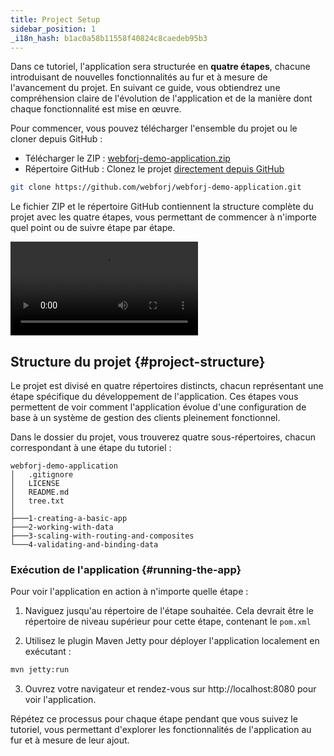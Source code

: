 ```yaml
---
title: Project Setup
sidebar_position: 1
_i18n_hash: b1ac0a58b11558f40824c8caedeb95b3
---
```

Dans ce tutoriel, l'application sera structurée en **quatre étapes**, chacune introduisant de nouvelles fonctionnalités au fur et à mesure de l'avancement du projet. En suivant ce guide, vous obtiendrez une compréhension claire de l'évolution de l'application et de la manière dont chaque fonctionnalité est mise en œuvre.

Pour commencer, vous pouvez télécharger l'ensemble du projet ou le cloner depuis GitHub :
<!-- vale off -->
- Télécharger le ZIP : [webforj-demo-application.zip](https://github.com/webforj/webforj-demo-application/archive/refs/heads/main.zip)
- Répertoire GitHub : Clonez le projet [directement depuis GitHub](https://github.com/webforj/webforj-demo-application)
<!-- vale on -->
```bash
git clone https://github.com/webforj/webforj-demo-application.git
```

Le fichier ZIP et le répertoire GitHub contiennent la structure complète du projet avec les quatre étapes, vous permettant de commencer à n'importe quel point ou de suivre étape par étape.

<div class="videos-container">
  <video controls>
    <source src="https://cdn.webforj.com/webforj-documentation/video/tutorials/project-setup.mp4" type="video/mp4"/>
  </video>
</div>

## Structure du projet {#project-structure}

Le projet est divisé en quatre répertoires distincts, chacun représentant une étape spécifique du développement de l'application. Ces étapes vous permettent de voir comment l'application évolue d'une configuration de base à un système de gestion des clients pleinement fonctionnel.

Dans le dossier du projet, vous trouverez quatre sous-répertoires, chacun correspondant à une étape du tutoriel :

```
webforj-demo-application
│   .gitignore
│   LICENSE
│   README.md
│   tree.txt
│
├───1-creating-a-basic-app  
├───2-working-with-data
├───3-scaling-with-routing-and-composites
└───4-validating-and-binding-data
```

### Exécution de l'application {#running-the-app}

Pour voir l'application en action à n'importe quelle étape :

1) Naviguez jusqu'au répertoire de l'étape souhaitée. Cela devrait être le répertoire de niveau supérieur pour cette étape, contenant le `pom.xml`

2) Utilisez le plugin Maven Jetty pour déployer l'application localement en exécutant :

```bash
mvn jetty:run
```

3) Ouvrez votre navigateur et rendez-vous sur http://localhost:8080 pour voir l'application.

Répétez ce processus pour chaque étape pendant que vous suivez le tutoriel, vous permettant d'explorer les fonctionnalités de l'application au fur et à mesure de leur ajout.
